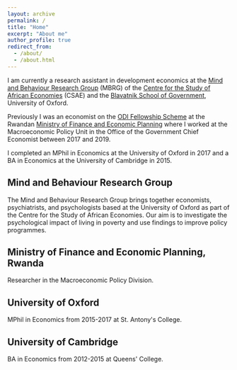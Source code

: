 ```yaml
---
layout: archive
permalink: /
title: "Home"
excerpt: "About me"
author_profile: true
redirect_from: 
  - /about/
  - /about.html
---
```


I am currently a research assistant in development economics at the <a href="http://mbrg.bsg.ox.ac.uk">Mind and Behaviour Research Group</a> (MBRG) of the <a href="http://csae.ox.ac.uk">Centre for the Study of African Economies</a> (CSAE) and the <a href="http://bsg.ox.ac.uk">Blavatnik School of Government</a>, University of Oxford. 

Previously I was an economist on the <a href="https://www.odi.org/odi-fellowship-scheme">ODI Fellowship Scheme</a> at the Rwandan <a href="http://www.minecofin.gov.rw">Ministry of Finance and Economic Planning</a> where I worked at the Macroeconomic Policy Unit in the Office of the Government Chief Economist between 2017 and 2019. 

I completed an MPhil in Economics at the University of Oxford in 2017 and a BA in Economics at the University of Cambridge in 2015.

Mind and Behaviour Research Group
------
The Mind and Behaviour Research Group brings together economists, psychiatrists, and psychologists based at the University of Oxford as part of the Centre for the Study of African Economies. Our aim is to investigate the psychological impact of living in poverty and use findings to improve policy programmes.

Ministry of Finance and Economic Planning, Rwanda
------
Researcher in the Macroeconomic Policy Division.

University of Oxford
------
MPhil in Economics from 2015-2017 at St. Antony's College.

University of Cambridge
------
BA in Economics from 2012-2015 at Queens' College.

